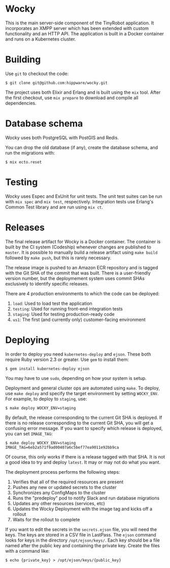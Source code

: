 Wocky
========
This is the main server-side component of the TinyRobot application. It
incorporates an XMPP server which has been extended with custom functionality
and an HTTP API. The application is built in a Docker container and runs on a
Kubernetes cluster.

Building
========
Use `git` to checkout the code:

    $ git clone git@github.com:hippware/wocky.git

The project uses both Elixir and Erlang and is built using the `mix` tool.
After the first checkout, use `mix prepare` to download and compile all
dependencies.

Database schema
===============
Wocky uses both PostgreSQL with PostGIS and Redis.

You can drop the old database (if any), create the database schema, and run the
migrations with:

    $ mix ecto.reset

Testing
=======
Wocky uses Espec and ExUnit for unit tests. The unit test suites can be run
with `mix spec` and `mix test`, respectively. Integration tests use Erlang's
Common Test library and are run using `mix ct`.

Releases
========
The final release artifact for Wocky is a Docker container. The container is
built by the CI system (Codeship) whenever changes are published to `master`.
It is possible to manually build a release artifact using `make build` followed
by `make push`, but this is rarely necessary.

The release image is pushed to an Amazon ECR repository and is tagged with the
Git SHA of the commit that was built. There is a user-friendly version number,
but the deploymement system uses commit SHAs exclusively to identify specific
releases.

There are 4 production environments to which the code can be deployed:

1. `load`: Used to load test the application
2. `testing`: Used for running front-end integration tests
3. `staging`: Used for testing production-ready code
4. `us1`: The first (and currently only) customer-facing environment

Deploying
=========
In order to deploy you need `kubernetes-deploy` and `ejson`. These both require
Ruby version 2.3 or greater. Use `gem` to install them:

    $ gem install kubernetes-deploy ejson

You may have to use `sudo`, depending on how your system is setup.

Deployment and general cluster ops are automated using `make`. To deploy, use
`make deploy` and specify the target environment by setting `WOCKY_ENV`. For
example, to deploy to `staging`, use:

    $ make deploy WOCKY_ENV=staging

By default, the release corresponding to the current Git SHA is deployed. If
there is no release corresponding to the current Git SHA, you will get a
confusing error message. If you want to specify which release is deployed,
you can set `IMAGE_TAG`:

    $ make deploy WOCKY_ENV=staging IMAGE_TAG=6eb2a571f9ad00407a6c5bef77ea9011e92bb9ca

Of course, this only works if there is a release tagged with that SHA. It is
not a good idea to try and deploy `latest`. It may or may not do what you want.

The deployment process performs the following steps:

1. Verifies that all of the required resources are present
2. Pushes any new or updated secrets to the cluster
3. Synchronizes any ConfigMaps to the cluster
4. Runs the "predeploy" pod to notify Slack and run database migrations
5. Updates any other resources (services, etc)
6. Updates the Wocky Deployment with the image tag and kicks off a rollout
7. Waits for the rollout to complete

If you want to edit the secrets in the `secrets.ejson` file, you will need the
keys. The keys are stored in a CSV file in LastPass. The `ejson` command looks
for keys in the directory `/opt/ejson/keys/`. Each key should be a file named
after the public key and containing the private key. Create the files with a
command like:

    $ echo {private_key} > /opt/ejson/keys/{public_key}
